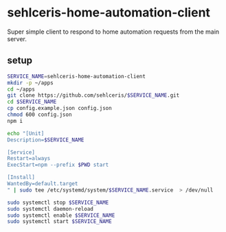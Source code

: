 # sehlceris-home-automation-client

Super simple client to respond to home automation requests from the main server.

## setup

```bash
SERVICE_NAME=sehlceris-home-automation-client
mkdir -p ~/apps
cd ~/apps
git clone https://github.com/sehlceris/$SERVICE_NAME.git
cd $SERVICE_NAME
cp config.example.json config.json
chmod 600 config.json
npm i

echo "[Unit]
Description=$SERVICE_NAME

[Service]
Restart=always
ExecStart=npm --prefix $PWD start

[Install]
WantedBy=default.target
" | sudo tee /etc/systemd/system/$SERVICE_NAME.service  > /dev/null

sudo systemctl stop $SERVICE_NAME
sudo systemctl daemon-reload
sudo systemctl enable $SERVICE_NAME
sudo systemctl start $SERVICE_NAME
```
